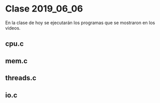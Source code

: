 # Clase 2019_06_06

En la clase de hoy se ejecutarán los programas que se mostraron en los videos.

## cpu.c

## mem.c

## threads.c

## io.c

